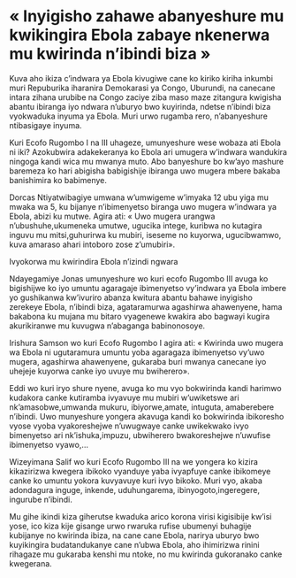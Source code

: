 # « Inyigisho zahawe abanyeshure mu kwikingira Ebola zabaye nkenerwa mu kwirinda n’ibindi biza »

Kuva aho ikiza c’indwara ya Ebola kivugiwe cane ko kiriko kiriha inkumbi muri Repuburika iharanira Demokarasi ya Congo, Uburundi, na canecane intara zihana urubibe na Congo zaciye ziba maso maze zitangura kwigisha abantu ibiranga iyo ndwara n’uburyo bwo kuyirinda, ndetse n’ibindi biza vyokwaduka inyuma ya Ebola. Muri urwo rugamba rero, n’abanyeshure ntibasigaye inyuma.

Kuri Ecofo Rugombo I na III uhageze, umunyeshure wese wobaza ati Ebola ni iki? Azokubwira adakekeranya ko Ebola ari umugera w’indwara wandukira ningoga kandi wica mu mwanya muto. Abo banyeshure bo kw’ayo mashure baremeza ko hari abigisha babigishije ibiranga uwo mugera mbere bakaba banishimira ko babimenye.

Dorcas Ntiyatwibagiye umwana w’umwigeme w’imyaka 12 ubu yiga mu mwaka wa 5, ku bijanye n’ibimenyetso biranga uwo mugera w’indwara ya Ebola, abizi ku mutwe. Agira ati: « Uwo mugera urangwa n’ubushuhe,ukumeneka umutwe, ugucika intege, kuribwa no kutagira inguvu mu mitsi,guhurirwa ku mubiri, iseseme no kuyorwa, ugucibwamwo, kuva amaraso ahari intoboro zose z’umubiri».

Ivyokorwa mu kwirindira Ebola n’izindi ngwara

Ndayegamiye Jonas umunyeshure wo kuri ecofo Rugombo III avuga ko bigishijwe ko iyo umuntu agaragaje ibimenyetso vy’indwara ya Ebola imbere yo gushikanwa kw’ivuriro abanza kwitura abantu bahawe inyigisho zerekeye Ebola, n’ibindi biza, agataramurwa agashirwa ahawenyene, hama bakabona ku mujana mu bitaro vyagenewe kwakira abo bagwayi kugira akurikiranwe mu kuvugwa n’abaganga babinonosoye.

Irishura Samson wo kuri Ecofo Rugombo I agira ati: « Kwirinda uwo mugera wa Ebola ni ugutaramura umuntu yoba agaragaza ibimenyetso vy’uwo mugera, agashirwa ahawenyene, gukaraba buri mwanya canecane iyo uhejeje kuyorwa canke iyo uvuye mu bwiherero».

Eddi wo kuri iryo shure nyene, avuga ko mu vyo bokwirinda kandi harimwo kudakora canke kutiramba ivyavuye mu mubiri w’uwiketswe ari nk’amasobwe,umwanda mukuru, ibiyorwe,amate, intuguta, amaberebere n’ibindi. Uwo munyeshure yongera akavuga kandi ko bokwirinda ibikoresho vyose vyoba vyakoreshejwe n’uwugwaye canke uwikekwako ivyo bimenyetso ari nk’ishuka,impuzu, ubwiherero bwakoreshejwe n’uwufise ibimenyetso vyawo,…

Wizeyimana Salif wo kuri Ecofo Rugombo III na we yongera ko kizira kikazirizwa kwegera ibikoko vyanduye yaba ivyapfuye canke ibikomeye canke ko umuntu yokora kuvyavuye kuri ivyo bikoko. Muri vyo, akaba adondagura inguge, inkende, uduhungarema, ibinyogoto,ingeregere, ingurube n’ibindi.

Mu gihe ikindi kiza giherutse kwaduka arico korona virisi kigisibije kw’isi yose, ico kiza kije gisange urwo rwaruka rufise ubumenyi buhagije kubijanye no kwirinda ibiza, na cane cane Ebola, narirya uburyo bwo kuyikingira budatandukanye cane n’ubwa Ebola, aho ihimirizwa rinini rihagaze mu gukaraba kenshi mu ntoke, no mu kwirinda gukoranako canke kwegerana.